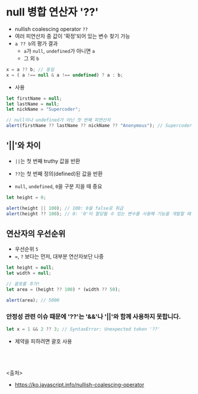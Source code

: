 # null 병합 연산자 '??'
- nullish coalescing operator `??`
- 여러 피연산자 중 값이 '확정'되어 있는 변수 찾기 가능
- `a ?? b`의 평가 결과
  - `a`가 `null`, `undefined`가 아니면 `a`
  - 그 외 `b`
```js
x = a ?? b; // 동일
x = ( a !== null & a !== undefined) ? a : b;
```
- 사용
```js
let firstName = null;
let lastName = null;
let nickName = "Supercoder";

// null이나 undefined가 아닌 첫 번째 피연산자
alert(firstName ?? lastName ?? nickName ?? "Anonymous"); // Supercoder
```

## '||'와 차이
- `||`는 첫 번째 truthy 값을 반환
- `??`는 첫 번째 정의(defined)된 값을 반환

- `null`, `undefined`, `0`을 구분 지을 때 중요
```js
let height = 0;

alert(height || 100); // 100: 0을 false로 취급
alert(height ?? 100); // 0: '0'이 할당될 수 있는 변수를 사용해 기능을 개발할 때 유용
```

## 연산자의 우선순위
- 우선순위 `5`
- `=`, `?` 보다는 먼저, 대부분 연산자보단 나중
```js
let height = null;
let width = null;

// 괄호를 추가!
let area = (height ?? 100) * (width ?? 50);

alert(area); // 5000
```

### 안정성 관련 이슈 때문에 '??'는 '&&'나 '||'와 함께 사용하지 못합니다.
```js
let x = 1 && 2 ?? 3; // SyntaxError: Unexpected token '??'
```
- 제약을 피하려면 괄호 사용


<br><br><br>
<출처>
- https://ko.javascript.info/nullish-coalescing-operator
